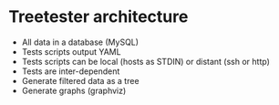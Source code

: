 # Treetester architecture

* All data in a database (MySQL)
* Tests scripts output YAML
* Tests scripts can be local (hosts as STDIN) or distant (ssh or http)
* Tests are inter-dependent
* Generate filtered data as a tree
* Generate graphs (graphviz)
